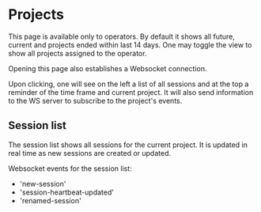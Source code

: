 # Projects

This page is available only to operators. By default it shows all future, current and projects ended within last 14 days. One may toggle the view to show all projects assigned to the operator.

Opening this page also establishes a Websocket connection.

Upon clicking, one will see on the left a list of all sessions and at the top a reminder of the time frame and current project.
It will also send information to the WS server to subscribe to the project's events.

## Session list

The session list shows all sessions for the current project. It is updated in real time as new sessions are created or updated.

Websocket events for the session list:

- 'new-session'
- 'session-heartbeat-updated'
- 'renamed-session'
